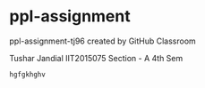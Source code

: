 # ppl-assignment
ppl-assignment-tj96 created by GitHub Classroom

Tushar Jandial
IIT2015075
Section - A
4th Sem

```
hgfgkhghv
```


